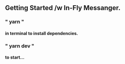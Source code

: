 ## Getting Started /w In-Fly Messanger.

### " yarn " 
#### in terminal to install dependencies.
### " yarn dev " 
#### to start...
